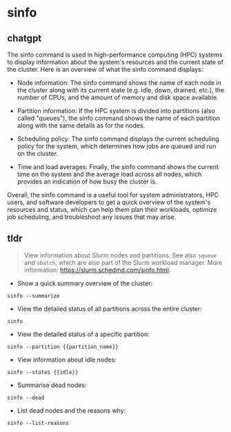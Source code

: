 # sinfo 
## chatgpt 
The sinfo command is used in high-performance computing (HPC) systems to display information about the system's resources and the current state of the cluster. Here is an overview of what the sinfo command displays:

- Node information: The sinfo command shows the name of each node in the cluster along with its current state (e.g. idle, down, drained, etc.), the number of CPUs, and the amount of memory and disk space available.

- Partition information: If the HPC system is divided into partitions (also called "queues"), the sinfo command shows the name of each partition along with the same details as for the nodes.

- Scheduling policy: The sinfo command displays the current scheduling policy for the system, which determines how jobs are queued and run on the cluster.

- Time and load averages: Finally, the sinfo command shows the current time on the system and the average load across all nodes, which provides an indication of how busy the cluster is.

Overall, the sinfo command is a useful tool for system administrators, HPC users, and software developers to get a quick overview of the system's resources and status, which can help them plan their workloads, optimize job scheduling, and troubleshoot any issues that may arise. 

## tldr 
 
> View information about Slurm nodes and partitions.
> See also `squeue` and `sbatch`, which are also part of the Slurm workload manager.
> More information: <https://slurm.schedmd.com/sinfo.html>.

- Show a quick summary overview of the cluster:

`sinfo --summarize`

- View the detailed status of all partitions across the entire cluster:

`sinfo`

- View the detailed status of a specific partition:

`sinfo --partition {{partition_name}}`

- View information about idle nodes:

`sinfo --states {{idle}}`

- Summarise dead nodes:

`sinfo --dead`

- List dead nodes and the reasons why:

`sinfo --list-reasons`
